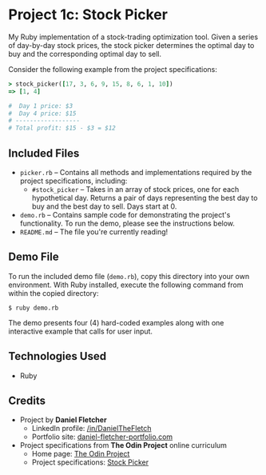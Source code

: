 # Project 1c: Stock Picker

My Ruby implementation of a stock-trading optimization tool. Given a series of day-by-day stock prices, the stock picker determines the optimal day to buy and the corresponding optimal day to sell.

Consider the following example from the project specifications:

```rb
> stock_picker([17, 3, 6, 9, 15, 8, 6, 1, 10])
=> [1, 4]

#  Day 1 price: $3
#  Day 4 price: $15
# ------------------
# Total profit: $15 - $3 = $12
```

## Included Files

- `picker.rb` &ndash; Contains all methods and implementations required by the project specifications, including:
    - `#stock_picker` &ndash; Takes in an array of stock prices, one for each hypothetical day. Returns a pair of days representing the best day to buy and the best day to sell. Days start at 0.
- `demo.rb` &ndash; Contains sample code for demonstrating the project's functionality. To run the demo, please see the instructions below.
- `README.md` &ndash; The file you're currently reading!

## Demo File

To run the included demo file (`demo.rb`), copy this directory into your own environment. With Ruby installed, execute the following command from within the copied directory:

```
$ ruby demo.rb
```

The demo presents four (4) hard-coded examples along with one interactive example that calls for user input.

## Technologies Used

- Ruby

## Credits

- Project by **Daniel Fletcher**
    - LinkedIn profile: [/in/DanielTheFletch](https://www.linkedin.com/in/danielthefletch)
    - Portfolio site: [daniel-fletcher-portfolio.com](https://www.daniel-fletcher-portfolio.com)
- Project specifications from **The Odin Project** online curriculum
    - Home page: [The Odin Project](https://www.theodinproject.com/)
    - Project specifications: [Stock Picker](https://www.theodinproject.com/lessons/ruby-stock-picker)